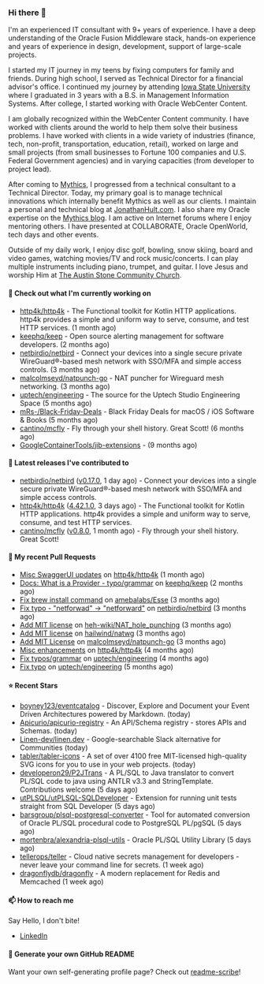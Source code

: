 ### Hi there 👋

I'm an experienced IT consultant with 9+ years of experience. I have a deep understanding of the Oracle Fusion Middleware stack, hands-on experience and years of experience in design, development, support of large-scale projects.

I started my IT journey in my teens by fixing computers for family and friends. During high school, I served as Technical Director for a financial advisor's office. I continued my journey by attending [Iowa State University](iastate.edu) where I graduated in 3 years with a B.S. in Management Information Systems. After college, I started working with Oracle WebCenter Content.

I am globally recognized within the WebCenter Content community. I have worked with clients around the world to help them solve their business problems. I have worked with clients in a wide variety of industries (finance, tech, non-profit, transportation, education, retail), worked on large and small projects (from small businesses to Fortune 100 companies and U.S. Federal Government agencies) and in varying capacities (from developer to project lead).

After coming to [Mythics](https://www.mythics.com/), I progressed from a technical consultant to a Technical Director. Today, my primary goal is to manage technical innovations which internally benefit Mythics as well as our clients. I maintain a personal and technical blog at [JonathanHult.com](https://jonathanhult.com). I also share my Oracle expertise on the [Mythics blog](https://www.mythics.com/about/blog/). I am active on Internet forums where I enjoy mentoring others. I have presented at COLLABORATE, Oracle OpenWorld, tech days and other events.

Outside of my daily work, I enjoy disc golf, bowling, snow skiing, board and video games, watching movies/TV and rock music/concerts. I can play multiple instruments including piano, trumpet, and guitar. I love Jesus and worship Him at [The Austin Stone Community Church](https://austinstone.org/).

#### 👷 Check out what I'm currently working on

- [http4k/http4k](https://github.com/http4k/http4k) - The Functional toolkit for Kotlin HTTP applications. http4k provides a simple and uniform way to serve, consume, and test HTTP services. (1 month ago)
- [keephq/keep](https://github.com/keephq/keep) - Open source alerting management for software developers. (2 months ago)
- [netbirdio/netbird](https://github.com/netbirdio/netbird) - Connect your devices into a single secure private WireGuard®-based mesh network with SSO/MFA and simple access controls. (3 months ago)
- [malcolmseyd/natpunch-go](https://github.com/malcolmseyd/natpunch-go) - NAT puncher for Wireguard mesh networking. (3 months ago)
- [uptech/engineering](https://github.com/uptech/engineering) - The source for the Uptech Studio Engineering Space (5 months ago)
- [mRs-/Black-Friday-Deals](https://github.com/mRs-/Black-Friday-Deals) - Black Friday Deals for macOS / iOS Software &amp; Books (5 months ago)
- [cantino/mcfly](https://github.com/cantino/mcfly) - Fly through your shell history. Great Scott! (6 months ago)
- [GoogleContainerTools/jib-extensions](https://github.com/GoogleContainerTools/jib-extensions) -  (9 months ago)

#### 🔭 Latest releases I've contributed to

- [netbirdio/netbird](https://github.com/netbirdio/netbird) ([v0.17.0](https://github.com/netbirdio/netbird/releases/tag/v0.17.0), 1 day ago) - Connect your devices into a single secure private WireGuard®-based mesh network with SSO/MFA and simple access controls.
- [http4k/http4k](https://github.com/http4k/http4k) ([4.42.1.0](https://github.com/http4k/http4k/releases/tag/4.42.1.0), 3 days ago) - The Functional toolkit for Kotlin HTTP applications. http4k provides a simple and uniform way to serve, consume, and test HTTP services.
- [cantino/mcfly](https://github.com/cantino/mcfly) ([v0.8.0](https://github.com/cantino/mcfly/releases/tag/v0.8.0), 1 month ago) - Fly through your shell history. Great Scott!

#### 🔨 My recent Pull Requests

- [Misc SwaggerUI updates](https://github.com/http4k/http4k/pull/864) on [http4k/http4k](https://github.com/http4k/http4k) (1 month ago)
- [Docs: What is a Provider - typo/grammar](https://github.com/keephq/keep/pull/44) on [keephq/keep](https://github.com/keephq/keep) (2 months ago)
- [Fix brew install command](https://github.com/amebalabs/Esse/pull/18) on [amebalabs/Esse](https://github.com/amebalabs/Esse) (3 months ago)
- [Fix typo - &#34;netforwad&#34; -&gt; &#34;netforward&#34;](https://github.com/netbirdio/netbird/pull/647) on [netbirdio/netbird](https://github.com/netbirdio/netbird) (3 months ago)
- [Add MIT license](https://github.com/heh-wiki/NAT_hole_punching/pull/3) on [heh-wiki/NAT_hole_punching](https://github.com/heh-wiki/NAT_hole_punching) (3 months ago)
- [Add MIT license](https://github.com/hailwind/natwg/pull/1) on [hailwind/natwg](https://github.com/hailwind/natwg) (3 months ago)
- [Add MIT License](https://github.com/malcolmseyd/natpunch-go/pull/10) on [malcolmseyd/natpunch-go](https://github.com/malcolmseyd/natpunch-go) (3 months ago)
- [Misc enhancements](https://github.com/http4k/http4k/pull/836) on [http4k/http4k](https://github.com/http4k/http4k) (4 months ago)
- [Fix typos/grammar](https://github.com/uptech/engineering/pull/15) on [uptech/engineering](https://github.com/uptech/engineering) (4 months ago)
- [Fix typo](https://github.com/uptech/engineering/pull/14) on [uptech/engineering](https://github.com/uptech/engineering) (5 months ago)

#### ⭐ Recent Stars

- [boyney123/eventcatalog](https://github.com/boyney123/eventcatalog) - Discover, Explore and Document your Event Driven Architectures powered by Markdown. (today)
- [Apicurio/apicurio-registry](https://github.com/Apicurio/apicurio-registry) - An API/Schema registry - stores APIs and Schemas. (today)
- [Linen-dev/linen.dev](https://github.com/Linen-dev/linen.dev) - Google-searchable Slack alternative for Communities (today)
- [tabler/tabler-icons](https://github.com/tabler/tabler-icons) - A set of over 4100 free MIT-licensed high-quality SVG icons for you to use in your web projects. (today)
- [developeron29/P2JTrans](https://github.com/developeron29/P2JTrans) - A PL/SQL to Java translator to convert PL/SQL code to java using ANTLR v3.3 and StringTemplate. Contributions welcome (5 days ago)
- [utPLSQL/utPLSQL-SQLDeveloper](https://github.com/utPLSQL/utPLSQL-SQLDeveloper) - Extension for running unit tests straight from SQL Developer (5 days ago)
- [barsgroup/plsql-postgresql-converter](https://github.com/barsgroup/plsql-postgresql-converter) - Tool for automated conversion of Oracle PL/SQL procedural code to PostgreSQL PL/pgSQL (5 days ago)
- [mortenbra/alexandria-plsql-utils](https://github.com/mortenbra/alexandria-plsql-utils) - Oracle PL/SQL Utility Library (5 days ago)
- [tellerops/teller](https://github.com/tellerops/teller) - Cloud native secrets management for developers - never leave your command line for secrets. (1 week ago)
- [dragonflydb/dragonfly](https://github.com/dragonflydb/dragonfly) - A modern replacement for Redis and Memcached (1 week ago)

#### 📫 How to reach me

Say Hello, I don't bite!

- [LinkedIn](https://www.linkedin.com/in/jonathanhult)

#### 📖 Generate your own GitHub README

Want your own self-generating profile page? Check out [readme-scribe](https://github.com/muesli/readme-scribe)!
